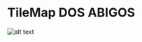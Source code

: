 # TileMap DOS ABIGOS
![alt text](https://cdn.discordapp.com/attachments/969199679000694804/969200292220518440/unknown.png)
